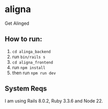 # aligna
Get Alinged

## How to run:
1) `cd alinga_backend`
2) run `bin/rails s`
3) `cd aligna_frontend`
4) run `npm install`
5) then run `npm run dev`

## System Reqs
I am using Rails 8.0.2, Ruby 3.3.6 and Node 22.
